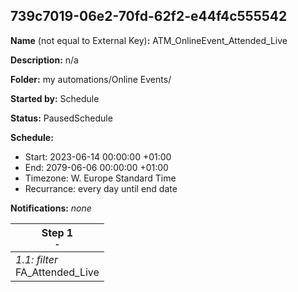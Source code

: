 ## 739c7019-06e2-70fd-62f2-e44f4c555542

**Name** (not equal to External Key)**:** ATM_OnlineEvent_Attended_Live

**Description:** n/a

**Folder:** my automations/Online Events/

**Started by:** Schedule

**Status:** PausedSchedule

**Schedule:**

* Start: 2023-06-14 00:00:00 +01:00
* End: 2079-06-06 00:00:00 +01:00
* Timezone: W. Europe Standard Time
* Recurrance: every day until end date

**Notifications:** _none_


| Step 1<br>_<small>-</small>_ |
| --- |
| _1.1: filter_<br>FA_Attended_Live |
